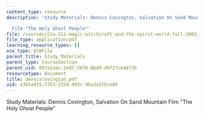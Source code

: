 ```yaml
---
content_type: resource
description: 'Study Materials: Dennis Covington, Salvation On Sand Mountain

  Film "The Holy Ghost People"'
file: /courses/21a-211-magic-witchcraft-and-the-spirit-world-fall-2003/e3b5a41573532324493c4ba3a17bce86_denniscovington.pdf
file_type: application/pdf
learning_resource_types: []
ocw_type: OCWFile
parent_title: Study Materials
parent_type: CourseSection
parent_uid: 097a1aac-2e0f-5b70-8b49-dbf27cb44f3b
resourcetype: Document
title: denniscovington.pdf
uid: e3b5a415-7353-2324-493c-4ba3a17bce86
---
```

Study Materials: Dennis Covington, Salvation On Sand Mountain
Film "The Holy Ghost People"

